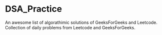 # DSA_Practice
 An awesome list of algorathimic solutions of GeeksForGeeks and Leetcode. 
 Collection of daily problems from Leetcode and GeeksForGeeks.
